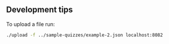 

## Development tips

To upload a file run:
```bash
./upload -f ../sample-quizzes/example-2.json localhost:8082
```
